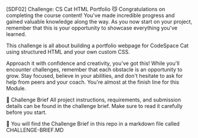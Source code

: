 [SDF02] Challenge: CS Cat HTML Portfolio 😼
Congratulations on completing the course content! You've made incredible progress and gained valuable knowledge along the way. As you now start on your project, remember that this is your opportunity to showcase everything you've learned.

This challenge is all about building a portfolio webpage for CodeSpace Cat using structured HTML and your own custom CSS.

Approach it with confidence and creativity, you've got this! While you'll encounter challenges, remember that each obstacle is an opportunity to grow. Stay focused, believe in your abilities, and don't hesitate to ask for help from peers and your coach. You're almost at the finish line for this Module.

📖 Challenge Brief
All project instructions, requirements, and submission details can be found in the challenge brief. Make sure to read it carefully before you start.

🔗 You will find the Challenge Brief in this repo in a markdown file called CHALLENGE-BRIEF.MD